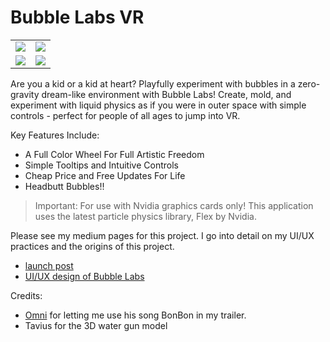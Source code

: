 # Bubble Labs VR

| | |
|:---:|:---:|
| ![](https://img.itch.zone/aW1hZ2UvOTY5OTMvNDU4Mzk3LmdpZg==/original/Uhrjhs.gif) | ![](https://img.itch.zone/aW1hZ2UvOTY5OTMvNDU4NDAwLmdpZg==/original/D%2FOEYc.gif) |
| ![](https://img.itch.zone/aW1hZ2UvOTY5OTMvNDU4Mzk4LmdpZg==/original/em3Qw5.gif) | ![](https://img.itch.zone/aW1hZ2UvOTY5OTMvNDU4Mzk5LmdpZg==/original/r972JQ.gif) |

Are you a kid or a kid at heart? Playfully experiment with bubbles in a zero-gravity dream-like environment with Bubble Labs! Create, mold, and experiment with liquid physics as if you were in outer space with simple controls - perfect for people of all ages to jump into VR.

Key Features Include:

- A Full Color Wheel For Full Artistic Freedom
- Simple Tooltips and Intuitive Controls
- Cheap Price and Free Updates For Life
- Headbutt Bubbles!!
> Important: For use with Nvidia graphics cards only! This application uses the latest particle physics library, Flex by Nvidia.

Please see my medium pages for this project. I go into detail on my UI/UX practices and the origins of this project.
- [launch post](https://medium.com/@phiLine/my-first-dev-blog-post-dd65fccc38f6#.9o2lsgydn)
- [UI/UX design of Bubble Labs](https://medium.com/@phiLine/ui-ux-design-in-bubble-labs-2d9c2731d2b2#.d9mqijukv)

Credits:
- [Omni](https://twitter.com/omniboi) for letting me use his song BonBon in my trailer.
- Tavius for the 3D water gun model

